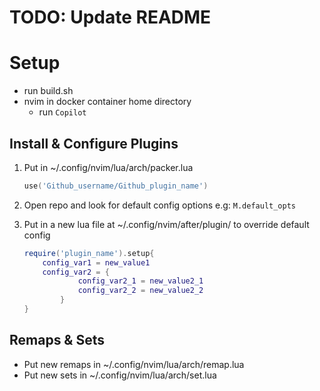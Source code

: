 # TODO: Update README
# Setup
- run build.sh
- nvim in docker container home directory
  - run `Copilot`
## Install & Configure Plugins
1.  Put in ~/.config/nvim/lua/arch/packer.lua

    ```lua
    use('Github_username/Github_plugin_name')
    ```
2. Open repo and look for default config options e.g: `M.default_opts`
3. Put in a new lua file at ~/.config/nvim/after/plugin/ to override default
   config
    ```lua
    require('plugin_name').setup{
        config_var1 = new_value1
        config_var2 = {
                config_var2_1 = new_value2_1
                config_var2_2 = new_value2_2
            }
    }
    ```
## Remaps & Sets
- Put new remaps in ~/.config/nvim/lua/arch/remap.lua
- Put new sets in ~/.config/nvim/lua/arch/set.lua
